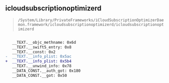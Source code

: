## icloudsubscriptionoptimizerd

> `/System/Library/PrivateFrameworks/iCloudSubscriptionOptimizerDaemon.framework/icloudsubscriptionoptimizerd/icloudsubscriptionoptimizerd`

```diff

   __TEXT.__objc_methname: 0x6d
   __TEXT.__swift5_entry: 0x8
   __TEXT.__const: 0x2
-  __TEXT.__info_plist: 0x5ac
+  __TEXT.__info_plist: 0x5b4
   __TEXT.__unwind_info: 0x78
   __DATA_CONST.__auth_got: 0x180
   __DATA_CONST.__got: 0x50

```
